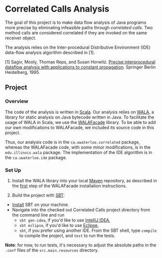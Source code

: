 # Correlated Calls Analysis

The goal of this project is to make data flow analysis of Java programs more precise by eliminating infeasible paths through *correlated calls*.
Two method calls are considered correlated if they are invoked on the same receiver object.

The analysis relies on the Inter-procedural Distributive Environment (IDE) data-flow analysis algorithm described in [1].

[1] Sagiv, Mooly, Thomas Reps, and Susan Horwitz. [Precise interprocedural dataflow analysis with applications to constant propagation](http://www.sciencedirect.com/science/article/pii/0304397596000722). Springer Berlin Heidelberg, 1995.

## Project

### Overview

The code of the analysis is written in [Scala](http://www.scala-lang.org/). Our analysis relies on [WALA](http://wala.sourceforge.net/wiki/index.php/Main_Page), a library for static analysis on Java bytecode written in Java. To facilitate the usage of WALA in Scala, we use the [WALAFacade](https://github.com/cos/WALAFacade) library. To be able to add our own modifications to WALAFacade, we included its source code in this project.

Thus, our analysis code is in the `ca.uwaterloo.correlated` package, whereas the WALAFacade code, with some minor modifications, is in the `edu.illinois.wala` package. The implementation of the IDE algorithm is in the `ca.uwaterloo.ide` package.

### Set Up

1. Install the WALA library into your local [Maven](http://maven.apache.org/) repository, as described in the [first](https://github.com/cos/WALAFacade#steps) step of the WALAFacade installation instructions.

2. Build the project with [SBT](http://www.scala-sbt.org/): 
  - [Install](http://www.scala-sbt.org/release/docs/Getting-Started/Setup) SBT on your machine.
  - Navigate into the checked out Correlated Calls project directory from the command line and run
    - `sbt gen-idea`, if you'd like to use [IntelliJ IDEA](http://www.jetbrains.com/idea/),
    - `sbt eclipse`, if you'd like to use [Eclipse](http://www.eclipse.org/),
    - `sbt`, if you prefer using another IDE. From the SBT shell, type `compile` to compile the project, and `test` to run the tests.

**Note**: for now, to run tests, it's necessary to adjust the absolute paths in the `.conf` files of the `src.main.resources` directory.
